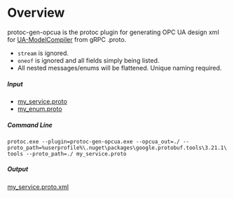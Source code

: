 # Overview
protoc-gen-opcua is the protoc plugin for generating OPC UA design xml for [UA-ModelCompiler](https://github.com/OPCFoundation/UA-ModelCompiler/) from gRPC .proto.

- `stream` is ignored.
- `oneof` is ignored and all fields simply being listed.
- All nested messages/enums will be flattened. Unique naming required.

##### Input
- [my_service.proto](https://github.com/cactuaroid/protoc-gen-opcua/blob/main/protoc-gen-opcua/my_service.proto)
- [my_enum.proto](https://github.com/cactuaroid/protoc-gen-opcua/blob/main/protoc-gen-opcua/my_enum.proto)

##### Command Line
`
protoc.exe --plugin=protoc-gen-opcua.exe --opcua_out=./ --proto_path=%userprofile%\.nuget\packages\google.protobuf.tools\3.21.1\tools --proto_path=./ my_service.proto
`

##### Output
[my_service.proto.xml](https://github.com/cactuaroid/protoc-gen-opcua/blob/main/protoc-gen-opcua/expected/my_service.proto.xml)
